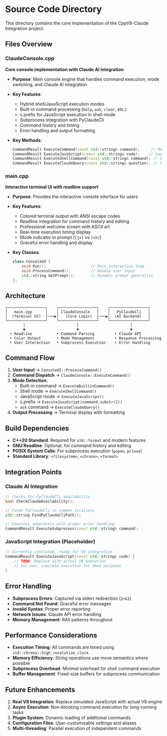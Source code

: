 # Source Code Directory

This directory contains the core implementation of the CppV8-Claude Integration project.

## Files Overview

### ClaudeConsole.cpp
**Core console implementation with Claude AI integration**

- **Purpose**: Main console engine that handles command execution, mode switching, and Claude AI integration
- **Key Features**:
  - Hybrid shell/JavaScript execution modes
  - Built-in command processing (`help`, `ask`, `clear`, etc.)
  - `&` prefix for JavaScript execution in shell mode
  - Subprocess integration with PyClaudeCli
  - Command history and timing
  - Error handling and output formatting

- **Key Methods**:
  ```cpp
  CommandResult ExecuteCommand(const std::string& command);     // Main command dispatcher
  CommandResult ExecuteJavaScript(const std::string& code);    // JavaScript execution (simulated)
  CommandResult ExecuteShellCommand(const std::string& command); // Shell command execution
  CommandResult ExecuteClaudeQuery(const std::string& question); // Claude AI integration
  ```

### main.cpp
**Interactive terminal UI with readline support**

- **Purpose**: Provides the interactive console interface for users
- **Key Features**:
  - Colored terminal output with ANSI escape codes
  - Readline integration for command history and editing
  - Professional welcome screen with ASCII art
  - Real-time execution timing display
  - Mode indicator in prompt (`[js]` vs `[sh]`)
  - Graceful error handling and display

- **Key Classes**:
  ```cpp
  class ConsoleUI {
      void Run();                    // Main interaction loop
      void ProcessCommand();         // Handle user input
      std::string GetPrompt();       // Dynamic prompt generation
  };
  ```

## Architecture

```
┌─────────────────┐    ┌─────────────────┐    ┌─────────────────┐
│   main.cpp      │    │ ClaudeConsole   │    │   PyClaudeCli   │
│  (Terminal UI)  │───▶│   (Core Logic)  │───▶│  (AI Backend)   │
└─────────────────┘    └─────────────────┘    └─────────────────┘
        │                       │                       │
        ▼                       ▼                       ▼
  • Readline           • Command Parsing         • Claude API
  • Color Output       • Mode Management         • Response Processing
  • User Interaction   • Subprocess Execution    • Error Handling
```

## Command Flow

1. **User Input** → `ConsoleUI::ProcessCommand()`
2. **Command Dispatch** → `ClaudeConsole::ExecuteCommand()`
3. **Mode Detection**:
   - Built-in command → `ExecuteBuiltinCommand()`
   - Shell mode → `ExecuteShellCommand()`
   - JavaScript mode → `ExecuteJavaScript()`
   - `&` prefix → `ExecuteJavaScript(command.substr(1))`
   - `ask` command → `ExecuteClaudeQuery()`
4. **Output Processing** → Terminal display with formatting

## Build Dependencies

- **C++20 Standard**: Required for `std::format` and modern features
- **GNU Readline**: Optional, for command history and editing
- **POSIX System Calls**: For subprocess execution (`popen`, `pclose`)
- **Standard Library**: `<filesystem>`, `<chrono>`, `<format>`

## Integration Points

### Claude AI Integration
```cpp
// Checks for PyClaudeCli availability
bool CheckClaudeAvailability();

// Finds PyClaudeCli in common locations
std::string FindPyClaudeCliPath();

// Executes subprocess with proper error handling
CommandResult ExecuteSubprocess(const std::string& command);
```

### JavaScript Integration (Placeholder)
```cpp
// Currently simulated, ready for V8 integration
CommandResult ExecuteJavaScript(const std::string& code) {
    // TODO: Replace with actual V8 execution
    // For now: simulate execution for demo purposes
}
```

## Error Handling

- **Subprocess Errors**: Captured via stderr redirection (`2>&1`)
- **Command Not Found**: Graceful error messages
- **Invalid Syntax**: Proper error reporting
- **Network Issues**: Claude API error handling
- **Memory Management**: RAII patterns throughout

## Performance Considerations

- **Execution Timing**: All commands are timed using `std::chrono::high_resolution_clock`
- **Memory Efficiency**: String operations use move semantics where possible
- **Subprocess Overhead**: Minimal overhead for shell command execution
- **Buffer Management**: Fixed-size buffers for subprocess communication

## Future Enhancements

1. **Real V8 Integration**: Replace simulated JavaScript with actual V8 engine
2. **Async Execution**: Non-blocking command execution for long-running tasks
3. **Plugin System**: Dynamic loading of additional commands
4. **Configuration Files**: User-customizable settings and aliases
5. **Multi-threading**: Parallel execution of independent commands